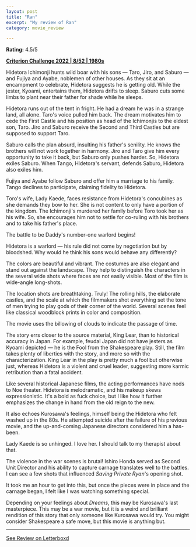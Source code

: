 ```yaml
---
layout: post
title: "Ran"
excerpt: "My review of Ran"
category: movie_review

---
```


**Rating:** 4.5/5

<b><a href="https://boxd.it/q4PJa/detail" rel="nofollow">Criterion Challenge 2022 | 8/52 | 1980s</a></b>

Hidetora Ichimonji hunts wild boar with his sons — Taro, Jiro, and Saburo — and Fujiya and Ayabe, noblemen of other houses. As they sit at an encampment to celebrate, Hidetora suggests he is getting old. While the jester, Kyoami, entertains them, Hidetora drifts to sleep. Saburo cuts some limbs to plant near their father for shade while he sleeps.

Hidetora runs out of the tent in fright. He had a dream he was in a strange land, all alone. Taro's voice pulled him back. The dream motivates him to cede the First Castle and his position as head of the Ichimonjis to the eldest son, Taro. Jiro and Saburo receive the Second and Third Castles but are supposed to support Taro.

Saburo calls the plan absurd, insulting his father's senility. He knows the brothers will not work together in harmony. Jiro and Taro give him every opportunity to take it back, but Saburo only pushes harder. So, Hidetora exiles Saburo. When Tango, Hidetora's servant, defends Saburo, Hidetora also exiles him.

Fujiya and Ayabe follow Saburo and offer him a marriage to his family. Tango declines to participate, claiming fidelity to Hidetora.

Toro's wife, Lady Kaede, faces resistance from Hidetora's concubines as she demands they bow to her. She is not content to only have a portion of the kingdom. The Ichimonji's murdered her family before Toro took her as his wife. So, she encourages him not to settle for co-ruling with his brothers and to take his father's place.

The battle to be Daddy's number-one warlord begins!

Hidetora is a warlord — his rule did not come by negotiation but by bloodshed. Why would he think his sons would behave any differently? 

The colors are beautiful and vibrant. The costumes are also elegant and stand out against the landscape. They help to distinguish the characters in the several wide shots where faces are not easily visible. Most of the film is wide-angle long-shots.

The location shots are breathtaking. Truly! The rolling hills, the elaborate castles, and the scale at which the filmmakers shot everything set the tone of men trying to play gods of their corner of the world. Several scenes feel like classical woodblock prints in color and composition.

The movie uses the billowing of clouds to indicate the passage of time.

The story errs closer to the source material, King Lear, than to historical accuracy in Japan. For example, feudal Japan did not have jesters as Kyoami depicted — he is the Fool from the Shakespeare play. Still, the film takes plenty of liberties with the story, and more so with the characterization. King Lear in the play is pretty much a fool but otherwise just, whereas Hidetora is a violent and cruel leader, suggesting more karmic retribution than a fatal accident.

Like several historical Japanese films, the acting performances have nods to Noe theater. Hidetora is melodramatic, and his makeup skews expressionistic. It's a bold as fuck choice, but I like how it further emphasizes the change in hand from the old reign to the new. 

It also echoes Kurosawa's feelings, himself being the Hidetora who felt washed up in the 80s. He attempted suicide after the failure of his previous movie, and the up-and-coming Japanese directors considered him a has-been. 

Lady Kaede is so unhinged. I love her. I should talk to my therapist about that.

The violence in the war scenes is brutal! Ishiro Honda served as Second Unit Director and his ability to capture carnage translates well to the battles. I can see a few shots that influenced <i>Saving Private Ryan</i>'s opening shot.

It took me an hour to get into this, but once the pieces were in place and the carnage began, I felt like I was watching something special.

Depending on your feelings about <i>Dreams</i>, this may be Kurosawa's last masterpiece. This may be a war movie, but it is a weird and brilliant rendition of this story that only someone like Kurosawa would try. You might consider Shakespeare a safe move, but this movie is anything but.

<hr>

[See Review on Letterboxd](https://boxd.it/6rytKB)
